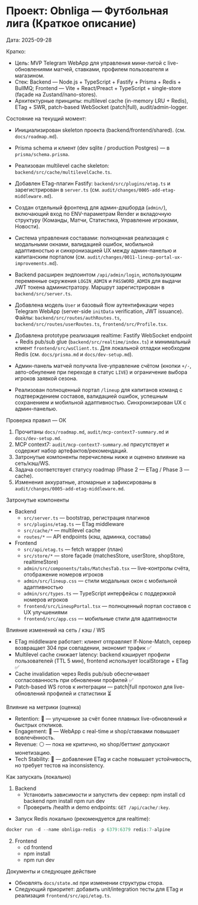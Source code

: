 # Проект: Obnliga — Футбольная лига (Краткое описание)

Дата: 2025-09-28

Кратко:
- Цель: MVP Telegram WebApp для управления мини-лигой с live-обновлениями матчей, ставками, профилем пользователя и магазином.
- Стек: Backend — Node.js + TypeScript + Fastify + Prisma + Redis + BullMQ; Frontend — Vite + React/Preact + TypeScript + single-store (façade на Zustand/nano-stores).
- Архитектурные принципы: multilevel cache (in-memory LRU + Redis), ETag + SWR, patch-based WebSocket (patch|full), audit/admin-logger.

Состояние на текущий момент:
- Инициализирован skeleton проекта (backend/frontend/shared). (см. `docs/roadmap.md`).
- Prisma schema и клиент (dev sqlite / production Postgres) — в `prisma/schema.prisma`.
- Реализован multilevel cache skeleton: `backend/src/cache/multilevelCache.ts`.
- Добавлен ETag-плагин Fastify: `backend/src/plugins/etag.ts` и зарегистрирован в `server.ts` (см. `audit/changes/0005-add-etag-middleware.md`).
- Создан отдельный фронтенд для админ-дэшборда (`admin/`), включающий вход по ENV-параметрам Render и вкладочную структуру (Команды, Матчи, Статистика, Управление игроками, Новости).
- Система управления составами: полноценная реализация с модальными окнами, валидацией ошибок, мобильной адаптивностью и синхронизацией UX между админ-панелью и капитанским порталом (см. `audit/changes/0011-lineup-portal-ux-improvements.md`).

- Backend расширен эндпоинтом `/api/admin/login`, использующим переменные окружения `LOGIN_ADMIN` и `PASSWORD_ADMIN` для выдачи JWT токена администратору. Маршрут зарегистрирован в `backend/src/server.ts`.

- Добавлена модель `User` и базовый flow аутентификации через Telegram WebApp (server-side `initData` verification, JWT issuance). Файлы: `backend/src/routes/authRoutes.ts`, `backend/src/routes/userRoutes.ts`, `frontend/src/Profile.tsx`.
- Добавлена prototype реализация realtime: Fastify WebSocket endpoint + Redis pub/sub glue (`backend/src/realtime/index.ts`) и минимальный клиент `frontend/src/wsClient.ts`. Для локальной отладки необходим Redis (см. `docs/prisma.md` и `docs/dev-setup.md`).
- Админ-панель матчей получила live-управление счётом (кнопки `+/-`, авто-обнуление при переходе в статус `LIVE`) и ограничение выбора игроков заявкой сезона.
- Реализован полноценный портал `/lineup` для капитанов команд с подтверждением составов, валидацией ошибок, успешным сохранением и мобильной адаптивностью. Синхронизирован UX с админ-панелью.

Проверка правил — ОК
1) Прочитаны `docs/roadmap.md`, `audit/mcp-context7-summary.md` и `docs/dev-setup.md`.
2) MCP context7: `audit/mcp-context7-summary.md` присутствует и содержит набор артефактов/рекомендаций.
3) Затронутые компоненты перечислены ниже и оценено влияние на сеть/кэш/WS.
4) Задача соответствует статусу roadmap (Phase 2 — ETag / Phase 3 — cache).
5) Изменения аккуратные, атомарные и зафиксированы в `audit/changes/0005-add-etag-middleware.md`.

Затронутые компоненты
- Backend
  - `src/server.ts` — bootstrap, регистрация плагинов
  - `src/plugins/etag.ts` — ETag middleware
  - `src/cache/*` — multilevel cache
  - `routes/*` — API endpoints (кэш, админка, составы)
- Frontend
  - `src/api/etag.ts` — fetch wrapper (план)
  - `src/store/*` — store façade (matchesStore, userStore, shopStore, realtimeStore)
  - `admin/src/components/tabs/MatchesTab.tsx` — live-контролы счёта, отображение номеров игроков
  - `admin/src/lineup.css` — стили модальных окон с мобильной адаптивностью
  - `admin/src/types.ts` — TypeScript интерфейсы с поддержкой номеров игроков
  - `frontend/src/LineupPortal.tsx` — полноценный портал составов с UX улучшениями
  - `frontend/src/app.css` — мобильные стили для адаптивности

Влияние изменений на сеть / кэш / WS
- ETag middleware работает: клиент отправляет If-None-Match, сервер возвращает 304 при совпадении, экономит трафик ✅
- Multilevel cache снижает latency: backend кэширует профили пользователей (TTL 5 мин), frontend использует localStorage + ETag ✅  
- Cache invalidation через Redis pub/sub обеспечивает согласованность при обновлении профилей ✅
- Patch-based WS готов к интеграции — patch|full протокол для live-обновлений профилей и статистики ⏳

Влияние на метрики (оценка)
- Retention: 🔵 — улучшение за счёт более плавных live-обновлений и быстрых откликов.
- Engagement: 🔵 — WebApp с real-time и shop/ставками повышает вовлечённость.
- Revenue: ⚪ — пока не критично, но shop/беттинг допускают монетизацию.
- Tech Stability: 🔴 — добавление ETag и cache повышает устойчивость, но требует тестов на inconsistency.

Как запускать (локально)
1. Backend
   - Установить зависимости и запустить dev сервер:
     npm install
     cd backend
     npm install
     npm run dev
   - Проверить /health и demo endpoints: `GET /api/cache/:key`.
  - Запуск Redis локально (рекомендуется для realtime):

```powershell
docker run -d --name obnliga-redis -p 6379:6379 redis:7-alpine
```
2. Frontend
   - cd frontend
   - npm install
   - npm run dev

Документы и следующее действие
- Обновлять `docs/state.md` при изменении структуры стора.
- Следующий приоритет: добавить unit/integration тесты для ETag и реализация `frontend/src/api/etag.ts`.
